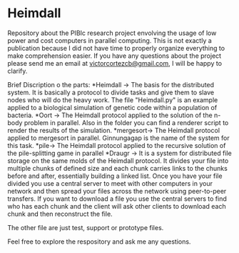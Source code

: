 # Heimdall
Repository about the PIBIc research project envolving the usage of low power and cost computers in parallel computing.
This is not exactly a publication because I did not have time to properly organize everything to make comprehension easier.
If you have any questions about the project please send me an email at victorcortezcb@gmail.com, I will be happy to clarify.

Brief Discription o the parts:
*Heimdall -> The basis for the distributed system. It is basically a protocol to divide tasks and give them to slave nodes who will do the heavy work.
The file "Heimdall.py" is an example applied to a biological simulation of genetic code within a population of bacteria.
*Oort -> The Heimdall protocol applied to the solution of the n-body problem in parallel. Also in the folder you can find a renderer script to render the results of the simulation.
*mergesort-> The Heimdall protocol applied to mergesort in parallel. Ginnungagap is the name of the system for this task.
*pile-> The Heimdall protocol applied to the recursive solution of the pile-splitting game in parallel
*Draugr -> It is a system for distributed file storage on the same molds of the Heimdall protocol. It divides your file into multiple chunks of defined size and each chunk carries links to the chunks before and after, essentially building a linked list. Once you have your file divided you use a central server to meet with other computers in your network and then spread your files across the network using peer-to-peer transfers. If you want to download a file you use the central servers to find who has each chunk and the client will ask other clients to download each chunk and then reconstruct the file.

The other file are just test, support or prototype files.

Feel free to explore the respository and ask me any questions.
